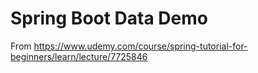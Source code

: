 # Spring Boot Data Demo

From https://www.udemy.com/course/spring-tutorial-for-beginners/learn/lecture/7725846

